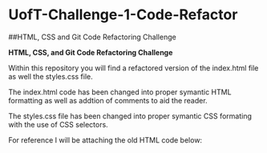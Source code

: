 # UofT-Challenge-1-Code-Refactor

##HTML, CSS and Git Code Refactoring Challenge


**HTML, CSS, and Git Code Refactoring Challenge**

Within this repository you will find a refactored version of the index.html file as well the styles.css file.

The index.html code has been changed into proper symantic HTML formatting as well as addtion of comments to aid the reader.

The styles.css file has been changed into proper symantic CSS formating with the use of CSS selectors.

For reference I will be attaching the old HTML code below:
















